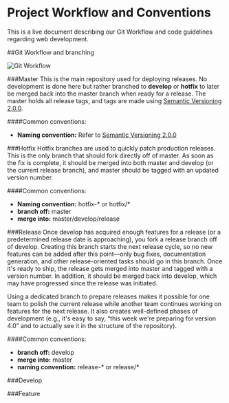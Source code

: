 Project Workflow and Conventions
=================

This is a live document describing our Git Workflow and code guidelines regarding web development.


##Git Workflow and branching

![Git Workflow](https://raw.githubusercontent.com/KnowitLabs/Project-Workflow-and-Conventions/master/img/git-workflow-release-cycle-4maintenance.png "Git Workflow")

###Master
This is the main repository used for deploying releases. No development is done here but rather branched to **develop** or **hotfix** to later be merged back into the master branch when ready for a release. The master holds all release tags, and tags are made using [Semantic Versioning 2.0.0](http://semver.org).

####Common conventions:
- **Naming convention:** Refer to [Semantic Versioning 2.0.0](http://semver.org)

###Hotfix
Hotfix branches are used to quickly patch production releases. This is the only branch that should fork directly off of master. As soon as the fix is complete, it should be merged into both master and develop (or the current release branch), and master should be tagged with an updated version number.

####Common conventions:
- **Naming convention:** hotfix-* or hotfix/*
- **branch off:** master
- **merge into:** master/develop/release

###Release
Once develop has acquired enough features for a release (or a predetermined release date is approaching), you fork a release branch off of develop. Creating this branch starts the next release cycle, so no new features can be added after this point—only bug fixes, documentation generation, and other release-oriented tasks should go in this branch. Once it's ready to ship, the release gets merged into master and tagged with a version number. In addition, it should be merged back into develop, which may have progressed since the release was initiated.

Using a dedicated branch to prepare releases makes it possible for one team to polish the current release while another team continues working on features for the next release. It also creates well-defined phases of development (e.g., it's easy to say, “this week we're preparing for version 4.0” and to actually see it in the structure of the repository).

####Common conventions:
- **branch off:** develop
- **merge into:** master
- **naming convention:** release-* or release/*

###Develop

###Feature

